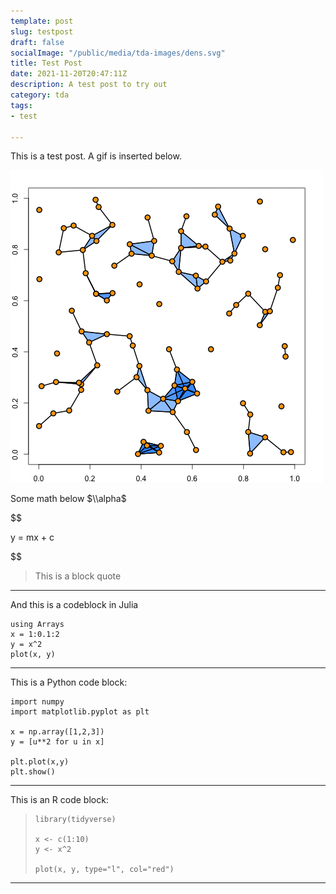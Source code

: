 ```yaml
---
template: post
slug: testpost
draft: false
socialImage: "/public/media/tda-images/dens.svg"
title: Test Post
date: 2021-11-20T20:47:11Z
description: A test post to try out
category: tda
tags:
- test

---
```

This is a test post. A gif is inserted below.

![](/public/media/tda-images/thermodynamic.gif)

Some math below $\\alpha$

$$

y = mx + c

$$

> This is a block quote

***

And this is a codeblock in Julia

    using Arrays
    x = 1:0.1:2
    y = x^2
    plot(x, y)

***

This is a Python code block:

    import numpy
    import matplotlib.pyplot as plt
    
    x = np.array([1,2,3])
    y = [u**2 for u in x]
    
    plt.plot(x,y)
    plt.show()

***

This is an R code block:

>     library(tidyverse)
>     
>     x <- c(1:10)
>     y <- x^2
>     
>     plot(x, y, type="l", col="red")

***